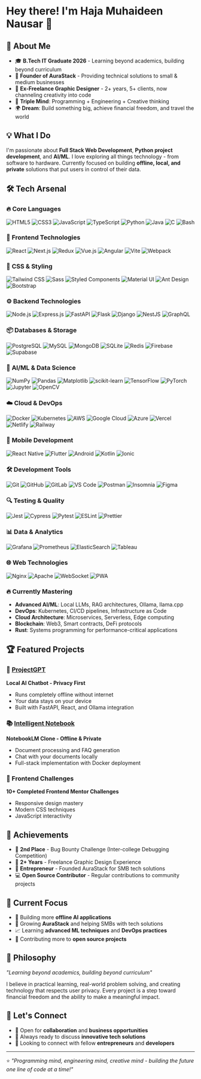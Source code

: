 # Hey there! I'm Haja Muhaideen Nausar 👋

## 🚀 About Me
- 🎓 **B.Tech IT Graduate 2026** - Learning beyond academics, building beyond curriculum
- 💼 **Founder of AuraStack** - Providing technical solutions to small & medium businesses  
- 🎨 **Ex-Freelance Graphic Designer** - 2+ years, 5+ clients, now channeling creativity into code
- 🧠 **Triple Mind**: Programming + Engineering + Creative thinking
- 🌍 **Dream**: Build something big, achieve financial freedom, and travel the world

## 💡 What I Do
I'm passionate about **Full Stack Web Development**, **Python project development**, and **AI/ML**. I love exploring all things technology - from software to hardware. Currently focused on building **offline, local, and private** solutions that put users in control of their data.

## 🛠️ Tech Arsenal

### 🔥 **Core Languages**
![HTML5](https://img.shields.io/badge/-HTML5-E34F26?style=flat-square&logo=html5&logoColor=white)
![CSS3](https://img.shields.io/badge/-CSS3-1572B6?style=flat-square&logo=css3)
![JavaScript](https://img.shields.io/badge/-JavaScript-F7DF1E?style=flat-square&logo=javascript&logoColor=black)
![TypeScript](https://img.shields.io/badge/-TypeScript-007ACC?style=flat-square&logo=typescript&logoColor=white)
![Python](https://img.shields.io/badge/-Python-3776AB?style=flat-square&logo=python&logoColor=white)
![Java](https://img.shields.io/badge/-Java-ED8B00?style=flat-square&logo=java&logoColor=white)
![C](https://img.shields.io/badge/-C-A8B9CC?style=flat-square&logo=c&logoColor=black)
![Bash](https://img.shields.io/badge/-Bash-4EAA25?style=flat-square&logo=gnu-bash&logoColor=white)

### 🎨 **Frontend Technologies**
![React](https://img.shields.io/badge/-React-61DAFB?style=flat-square&logo=react&logoColor=black)
![Next.js](https://img.shields.io/badge/-Next.js-000000?style=flat-square&logo=next.js&logoColor=white)
![Redux](https://img.shields.io/badge/-Redux-764ABC?style=flat-square&logo=redux&logoColor=white)
![Vue.js](https://img.shields.io/badge/-Vue.js-4FC08D?style=flat-square&logo=vue.js&logoColor=white)
![Angular](https://img.shields.io/badge/-Angular-DD0031?style=flat-square&logo=angular&logoColor=white)
![Vite](https://img.shields.io/badge/-Vite-646CFF?style=flat-square&logo=vite&logoColor=white)
![Webpack](https://img.shields.io/badge/-Webpack-8DD6F9?style=flat-square&logo=webpack&logoColor=black)

### 🌿 **CSS & Styling**
![Tailwind CSS](https://img.shields.io/badge/-Tailwind%20CSS-38B2AC?style=flat-square&logo=tailwind-css&logoColor=white)
![Sass](https://img.shields.io/badge/-Sass-CC6699?style=flat-square&logo=sass&logoColor=white)
![Styled Components](https://img.shields.io/badge/-Styled%20Components-DB7093?style=flat-square&logo=styled-components&logoColor=white)
![Material UI](https://img.shields.io/badge/-Material%20UI-0081CB?style=flat-square&logo=mui&logoColor=white)
![Ant Design](https://img.shields.io/badge/-Ant%20Design-0170FE?style=flat-square&logo=ant-design&logoColor=white)
![Bootstrap](https://img.shields.io/badge/-Bootstrap-7952B3?style=flat-square&logo=bootstrap&logoColor=white)

### ⚙️ **Backend Technologies**
![Node.js](https://img.shields.io/badge/-Node.js-339933?style=flat-square&logo=node.js&logoColor=white)
![Express.js](https://img.shields.io/badge/-Express.js-000000?style=flat-square&logo=express&logoColor=white)
![FastAPI](https://img.shields.io/badge/-FastAPI-009688?style=flat-square&logo=fastapi&logoColor=white)
![Flask](https://img.shields.io/badge/-Flask-000000?style=flat-square&logo=flask&logoColor=white)
![Django](https://img.shields.io/badge/-Django-092E20?style=flat-square&logo=django&logoColor=white)
![NestJS](https://img.shields.io/badge/-NestJS-E0234E?style=flat-square&logo=nestjs&logoColor=white)
![GraphQL](https://img.shields.io/badge/-GraphQL-E10098?style=flat-square&logo=graphql&logoColor=white)

### 📦 **Databases & Storage**
![PostgreSQL](https://img.shields.io/badge/-PostgreSQL-336791?style=flat-square&logo=postgresql&logoColor=white)
![MySQL](https://img.shields.io/badge/-MySQL-4479A1?style=flat-square&logo=mysql&logoColor=white)
![MongoDB](https://img.shields.io/badge/-MongoDB-47A248?style=flat-square&logo=mongodb&logoColor=white)
![SQLite](https://img.shields.io/badge/-SQLite-003B57?style=flat-square&logo=sqlite&logoColor=white)
![Redis](https://img.shields.io/badge/-Redis-DC382D?style=flat-square&logo=redis&logoColor=white)
![Firebase](https://img.shields.io/badge/-Firebase-FFCA28?style=flat-square&logo=firebase&logoColor=black)
![Supabase](https://img.shields.io/badge/-Supabase-3ECF8E?style=flat-square&logo=supabase&logoColor=white)

### 🤖 **AI/ML & Data Science**
![NumPy](https://img.shields.io/badge/-NumPy-013243?style=flat-square&logo=numpy)
![Pandas](https://img.shields.io/badge/-Pandas-150458?style=flat-square&logo=pandas)
![Matplotlib](https://img.shields.io/badge/-Matplotlib-11557c?style=flat-square)
![scikit-learn](https://img.shields.io/badge/-scikit--learn-F7931E?style=flat-square&logo=scikit-learn&logoColor=white)
![TensorFlow](https://img.shields.io/badge/-TensorFlow-FF6F00?style=flat-square&logo=tensorflow&logoColor=white)
![PyTorch](https://img.shields.io/badge/-PyTorch-EE4C2C?style=flat-square&logo=pytorch&logoColor=white)
![Jupyter](https://img.shields.io/badge/-Jupyter-F37626?style=flat-square&logo=jupyter&logoColor=white)
![OpenCV](https://img.shields.io/badge/-OpenCV-5C3EE8?style=flat-square&logo=opencv&logoColor=white)

### ☁️ **Cloud & DevOps**
![Docker](https://img.shields.io/badge/-Docker-2496ED?style=flat-square&logo=docker&logoColor=white)
![Kubernetes](https://img.shields.io/badge/-Kubernetes-326CE5?style=flat-square&logo=kubernetes&logoColor=white)
![AWS](https://img.shields.io/badge/-AWS-232F3E?style=flat-square&logo=amazon-aws)
![Google Cloud](https://img.shields.io/badge/-Google%20Cloud-4285F4?style=flat-square&logo=google-cloud&logoColor=white)
![Azure](https://img.shields.io/badge/-Azure-0078D4?style=flat-square&logo=microsoft-azure&logoColor=white)
![Vercel](https://img.shields.io/badge/-Vercel-000000?style=flat-square&logo=vercel&logoColor=white)
![Netlify](https://img.shields.io/badge/-Netlify-00C7B7?style=flat-square&logo=netlify&logoColor=white)
![Railway](https://img.shields.io/badge/-Railway-0B0D0E?style=flat-square&logo=railway&logoColor=white)

### 📱 **Mobile Development**
![React Native](https://img.shields.io/badge/-React%20Native-61DAFB?style=flat-square&logo=react&logoColor=black)
![Flutter](https://img.shields.io/badge/-Flutter-02569B?style=flat-square&logo=flutter&logoColor=white)
![Android](https://img.shields.io/badge/-Android-3DDC84?style=flat-square&logo=android&logoColor=white)
![Kotlin](https://img.shields.io/badge/-Kotlin-0095D5?style=flat-square&logo=kotlin&logoColor=white)
![Ionic](https://img.shields.io/badge/-Ionic-3880FF?style=flat-square&logo=ionic&logoColor=white)

### 🛠️ **Development Tools**
![Git](https://img.shields.io/badge/-Git-F05032?style=flat-square&logo=git&logoColor=white)
![GitHub](https://img.shields.io/badge/-GitHub-181717?style=flat-square&logo=github&logoColor=white)
![GitLab](https://img.shields.io/badge/-GitLab-FC6D26?style=flat-square&logo=gitlab&logoColor=white)
![VS Code](https://img.shields.io/badge/-VS%20Code-007ACC?style=flat-square&logo=visual-studio-code&logoColor=white)
![Postman](https://img.shields.io/badge/-Postman-FF6C37?style=flat-square&logo=postman&logoColor=white)
![Insomnia](https://img.shields.io/badge/-Insomnia-4000BF?style=flat-square&logo=insomnia&logoColor=white)
![Figma](https://img.shields.io/badge/-Figma-F24E1E?style=flat-square&logo=figma&logoColor=white)

### 🔍 **Testing & Quality**
![Jest](https://img.shields.io/badge/-Jest-C21325?style=flat-square&logo=jest&logoColor=white)
![Cypress](https://img.shields.io/badge/-Cypress-17202C?style=flat-square&logo=cypress&logoColor=white)
![Pytest](https://img.shields.io/badge/-Pytest-0A9EDC?style=flat-square&logo=pytest&logoColor=white)
![ESLint](https://img.shields.io/badge/-ESLint-4B32C3?style=flat-square&logo=eslint&logoColor=white)
![Prettier](https://img.shields.io/badge/-Prettier-F7B93E?style=flat-square&logo=prettier&logoColor=black)

### 📊 **Data & Analytics**
![Grafana](https://img.shields.io/badge/-Grafana-F46800?style=flat-square&logo=grafana&logoColor=white)
![Prometheus](https://img.shields.io/badge/-Prometheus-E6522C?style=flat-square&logo=prometheus&logoColor=white)
![ElasticSearch](https://img.shields.io/badge/-ElasticSearch-005571?style=flat-square&logo=elasticsearch&logoColor=white)
![Tableau](https://img.shields.io/badge/-Tableau-E97627?style=flat-square&logo=tableau&logoColor=white)

### 🌐 **Web Technologies**
![Nginx](https://img.shields.io/badge/-Nginx-009639?style=flat-square&logo=nginx&logoColor=white)
![Apache](https://img.shields.io/badge/-Apache-D22128?style=flat-square&logo=apache&logoColor=white)
![WebSocket](https://img.shields.io/badge/-WebSocket-010101?style=flat-square&logo=websocket&logoColor=white)
![PWA](https://img.shields.io/badge/-PWA-5A0FC8?style=flat-square&logo=pwa&logoColor=white)

### 🔥 **Currently Mastering**
- **Advanced AI/ML**: Local LLMs, RAG architectures, Ollama, llama.cpp
- **DevOps**: Kubernetes, CI/CD pipelines, Infrastructure as Code
- **Cloud Architecture**: Microservices, Serverless, Edge computing
- **Blockchain**: Web3, Smart contracts, DeFi protocols
- **Rust**: Systems programming for performance-critical applications

## 🏆 Featured Projects

### 🤖 [ProjectGPT](https://github.com/muhaideennausar)
**Local AI Chatbot - Privacy First**
- Runs completely offline without internet
- Your data stays on your device
- Built with FastAPI, React, and Ollama integration

### 📚 [Intelligent Notebook](https://github.com/muhaideennausar)
**NotebookLM Clone - Offline & Private**
- Document processing and FAQ generation
- Chat with your documents locally
- Full-stack implementation with Docker deployment

### 🎨 Frontend Challenges
**10+ Completed Frontend Mentor Challenges**
- Responsive design mastery
- Modern CSS techniques
- JavaScript interactivity

## 🏅 Achievements
- 🥈 **2nd Place** - Bug Bounty Challenge (Inter-college Debugging Competition)
- 🎨 **2+ Years** - Freelance Graphic Design Experience
- 🚀 **Entrepreneur** - Founded AuraStack for SMB tech solutions
- 💻 **Open Source Contributor** - Regular contributions to community projects

## 🎯 Current Focus
- 🤖 Building more **offline AI applications**
- 🚀 Growing **AuraStack** and helping SMBs with tech solutions
- 📈 Learning **advanced ML techniques** and **DevOps practices**
- 🌱 Contributing more to **open source projects**

## 💭 Philosophy
*"Learning beyond academics, building beyond curriculum"*

I believe in practical learning, real-world problem solving, and creating technology that respects user privacy. Every project is a step toward financial freedom and the ability to make a meaningful impact.

## 🤝 Let's Connect
- 💼 Open for **collaboration** and **business opportunities**
- 🚀 Always ready to discuss **innovative tech solutions**
- 🌟 Looking to connect with fellow **entrepreneurs** and **developers**

---

⭐️ *"Programming mind, engineering mind, creative mind - building the future one line of code at a time!"*
